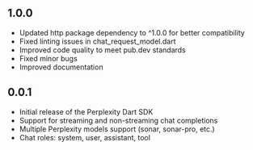 ## 1.0.0

* Updated http package dependency to ^1.0.0 for better compatibility
* Fixed linting issues in chat_request_model.dart
* Improved code quality to meet pub.dev standards
* Fixed minor bugs
* Improved documentation

## 0.0.1

* Initial release of the Perplexity Dart SDK
* Support for streaming and non-streaming chat completions
* Multiple Perplexity models support (sonar, sonar-pro, etc.)
* Chat roles: system, user, assistant, tool

